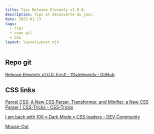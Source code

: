 ```yaml
---
title: Tips Release Eleventy v1.0.0.
description: Tips et découverte du jour.
date: 2022-01-13
tags:
  - tips
  - repo git
  - CSS
layout: layouts/post.njk
---
```


## Repo git
[Release Eleventy v1.0.0: First! · 11ty/eleventy · GitHub](https://github.com/11ty/eleventy/releases/tag/v1.0.0)

## CSS links
[Parcel CSS: A New CSS Parser, Transformer, and Minifier, a New CSS Parser | CSS-Tricks - CSS-Tricks](https://css-tricks.com/parcel-css/)

[I am back with 100 « Dark Mode » CSS loaders - DEV Community](https://dev.to/afif/i-am-back-with-100-dark-mode-css-loaders-4gp6)

[Mouse-Out](https://codepen.io/Wongjn/pen/VwMBgZB)
